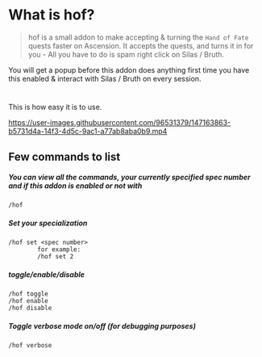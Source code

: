 # What is hof?
> hof is a small addon to make accepting & turning the `Hand of Fate` quests faster on Ascension. 
> It accepts the quests, and turns it in for you - All you have to do is spam right click on Silas / Bruth.


You will get a popup before this addon does anything first time you have this enabled & interact with Silas / Bruth on every session.

#

This is how easy it is to use.

https://user-images.githubusercontent.com/96531379/147163863-b5731d4a-14f3-4d5c-9ac1-a77ab8aba0b9.mp4



## Few commands to list



##### You can view all the commands, your currently specified spec number and if this addon is enabled or not with
```
/hof
```

##### Set your specialization
```
/hof set <spec number>
        for example:
        /hof set 2
```

##### toggle/enable/disable
```
/hof toggle
/hof enable
/hof disable
```


##### Toggle verbose mode on/off (for debugging purposes)
```
/hof verbose
```

